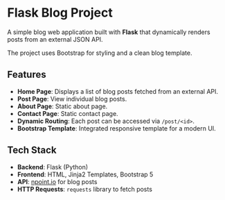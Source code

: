 # Flask Blog Project

A simple blog web application built with **Flask** that dynamically renders posts from an external JSON API. 

The project uses Bootstrap for styling and a clean blog template.


## **Features**
- **Home Page**: Displays a list of blog posts fetched from an external API.
- **Post Page**: View individual blog posts.
- **About Page**: Static about page.
- **Contact Page**: Static contact page.
- **Dynamic Routing**: Each post can be accessed via `/post/<id>`.
- **Bootstrap Template**: Integrated responsive template for a modern UI.

## **Tech Stack**
- **Backend**: Flask (Python)
- **Frontend**: HTML, Jinja2 Templates, Bootstrap 5
- **API**: [npoint.io](https://api.npoint.io/3d8c82acbe30617619cc) for blog posts
- **HTTP Requests**: `requests` library to fetch posts